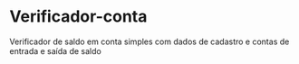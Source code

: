 # Verificador-conta
Verificador de saldo em conta simples com dados de cadastro e contas de entrada e saída de saldo
